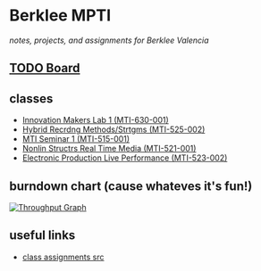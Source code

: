 Berklee MPTI
============
_notes, projects, and assignments for Berklee Valencia_

[TODO Board](https://waffle.io/jsnelgro/berklee)
------------------------------------------

classes
----------------------------------------------------
- [Innovation Makers Lab 1 (MTI-630-001)](innovation-makers-lab/)
- [Hybrid Recrdng Methods/Strtgms (MTI-525-002)](hybrid-recrdng-methods-strtgms/)
- [MTI Seminar 1 (MTI-515-001)](mti-seminar/)
- [Nonlin Structrs Real Time Media (MTI-521-001)](nonlin-structrs-real-time-media/)
- [Electronic Production Live Performance (MTI-523-002)](electronic-production-live-performance/)

burndown chart (cause whateves it's fun!)
--------------------------------------
[![Throughput Graph](https://graphs.waffle.io/jsnelgro/berklee/throughput.svg)](https://waffle.io/jsnelgro/berklee/metrics/throughput)

useful links
--------------
- [class assignments src](http://ol.berklee.edu/my/)
